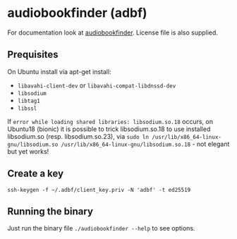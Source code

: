 # audiobookfinder (adbf)

For documentation look at [audiobookfinder](https://github.com/electricherd/audiobookfinder).
License file is also supplied.

## Prequisites
On Ubuntu install via apt-get install:
* `libavahi-client-dev` or `libavahi-compat-libdnssd-dev`
* `libsodium`
* `libtag1`
* `libssl`

If `error while loading shared libraries: libsodium.so.18` occurs, on Ubuntu18 (bionic) it is possible to trick libsodium.so.18 to use installed libsodium.so (resp. libsodium.so.23), via `sudo ln /usr/lib/x86_64-linux-gnu/libsodium.so /usr/lib/x86_64-linux-gnu/libsodium.so.18` - not elegant but yet works!

## Create a key
`ssh-keygen -f ~/.adbf/client_key.priv -N 'adbf' -t ed25519`

## Running the binary
Just run the binary file `./audiobookfinder --help` to see options.

